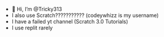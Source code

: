 - 👋 Hi, I’m @Tricky313
- I also use Scratch??????????? (codeywhizz is my username)
- I have a failed yt channel (Scratch 3.0 Tutorials)
- I use replit rarely

<!---
Tricky313/Tricky313 is a ✨ special ✨ repository because its `README.md` (this file) appears on your GitHub profile.
You can click the Preview link to take a look at your changes.
--->
